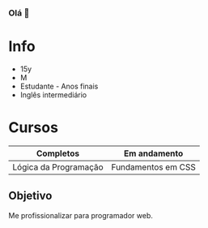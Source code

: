 ### Olá 👋

# Info
* 15y
* M
* Estudante - Anos finais
* Inglês intermediário

# Cursos

|Completos|Em andamento|
|---------|------------|
|Lógica da Programação|Fundamentos em CSS| 

## Objetivo
Me profissionalizar para programador web.

